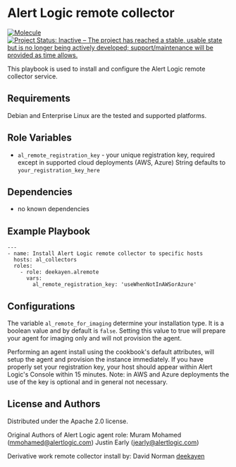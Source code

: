 # Alert Logic remote collector

[![Molecule](https://github.com/deekayen/ansible-role-alertlogic-collector/actions/workflows/ci.yml/badge.svg)](https://github.com/deekayen/ansible-role-alertlogic-collector/actions/workflows/ci.yml) [![Project Status: Inactive – The project has reached a stable, usable state but is no longer being actively developed; support/maintenance will be provided as time allows.](https://www.repostatus.org/badges/latest/inactive.svg)](https://www.repostatus.org/#inactive)

This playbook is used to install and configure the Alert Logic remote collector service.

## Requirements

Debian and Enterprise Linux are the tested and supported platforms.

## Role Variables

* `al_remote_registration_key` - your unique registration key, required except in supported cloud deployments (AWS, Azure) String defaults to `your_registration_key_here`

## Dependencies

* no known dependencies

## Example Playbook

    ---
    - name: Install Alert Logic remote collector to specific hosts
      hosts: al_collectors
      roles:
        - role: deekayen.alremote
          vars:
            al_remote_registration_key: 'useWhenNotInAWSorAzure'

## Configurations

The variable `al_remote_for_imaging` determine your installation type.  It is a boolean value and by default is `false`.  Setting this value to true will prepare your agent for imaging only and will not provision the agent.

Performing an agent install using the cookbook's default attributes, will setup the agent and provision the instance immediately. If you have properly set your registration key, your host should appear within Alert Logic's Console within 15 minutes. Note: in AWS and Azure deployments the use of the key is optional and in general not necessary.

## License and Authors

Distributed under the Apache 2.0 license.

Original Authors of Alert Logic agent role:
Muram Mohamed (mmohamed@alertlogic.com)
Justin Early (jearly@alertlogic.com)

Derivative work remote collector install by:
David Norman [deekayen](https://github.com/deekayen)
